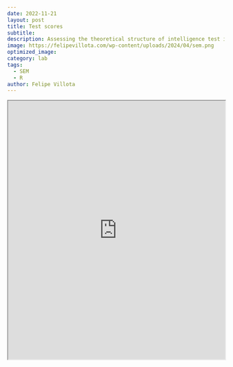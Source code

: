 ```yaml
---
date: 2022-11-21
layout: post
title: Test scores
subtitle: 
description: Assessing the theoretical structure of intelligence test indicators and their relationships between different test scores in the Holzinger and Swineford dataset using structural equation modeling.
image: https://felipevillota.com/wp-content/uploads/2024/04/sem.png
optimized_image: 
category: lab
tags:
  - SEM
  - R
author: Felipe Villota 
---
```


<iframe src="https://docs.google.com/viewer?url=https://felipevillota.com/wp-content/uploads/2024/04/LAB4_sem_test_scores.pdf&embedded=true" width="100%" height="600px"></iframe>
